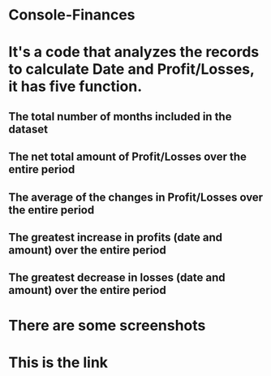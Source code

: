 # Console-Finances
# It's a code that analyzes the records to calculate Date and Profit/Losses, it has five function.
## The total number of months included in the dataset
## The net total amount of Profit/Losses over the entire period
## The average of the changes in Profit/Losses over the entire period
## The greatest increase in profits (date and amount) over the entire period
## The greatest decrease in losses (date and amount) over the entire period
# There are some screenshots

# This is the link
## 